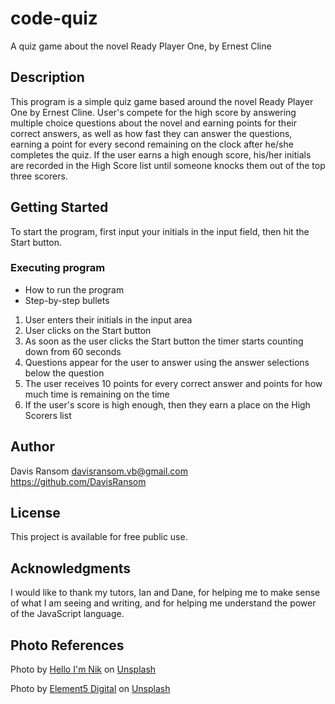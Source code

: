# code-quiz
A quiz game about the novel Ready Player One, by Ernest Cline

## Description
This program is a simple quiz game based around the novel Ready Player One by Ernest Cline. User's compete for the high score by answering multiple choice questions about the novel and earning points for their correct answers, as well as how fast they can answer the questions, earning a point for every second remaining on the clock after he/she completes the quiz. If the user earns a high enough score, his/her initials are recorded in the High Score list until someone knocks them out of the top three scorers.

## Getting Started
To start the program, first input your initials in the input field, then hit the Start button.

### Executing program
* How to run the program
* Step-by-step bullets
1. User enters their initials in the input area
2. User clicks on the Start button
3. As soon as the user clicks the Start button the timer starts counting down from 60 seconds
4. Questions appear for the user to answer using the answer selections below the question
5. The user receives 10 points for every correct answer and points for how much time is remaining on the time
6. If the user's score is high enough, then they earn a place on the High Scorers list

## Author
Davis Ransom
davisransom.vb@gmail.com
https://github.com/DavisRansom

## License
This project is available for free public use.

## Acknowledgments
I would like to thank my tutors, Ian and Dane, for helping me to make sense of what I am seeing and writing, and for helping me understand the power of the JavaScript language.

## Photo References
Photo by <a href="https://unsplash.com/@helloimnik?utm_source=unsplash&utm_medium=referral&utm_content=creditCopyText">Hello I'm Nik</a> on <a href="https://unsplash.com/s/photos/ready-player-one?utm_source=unsplash&utm_medium=referral&utm_content=creditCopyText">Unsplash</a>
  
Photo by <a href="https://unsplash.com/@element5digital?utm_source=unsplash&utm_medium=referral&utm_content=creditCopyText">Element5 Digital</a> on <a href="https://unsplash.com/s/photos/scoreboard?utm_source=unsplash&utm_medium=referral&utm_content=creditCopyText">Unsplash</a>
